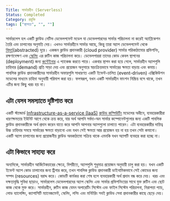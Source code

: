 ```yaml
---
Title: সার্ভারহীন (Serverless)
Status: Completed
Category: প্রযুক্তি
tags: ["স্থাপত্য", "", ""]
---
```


সার্ভারলেস হল একটি ক্লাউড নেটিভ ডেভেলপমেন্ট মডেল যা ডেভেলপারদের সার্ভার পরিচালনা না করেই অ্যাপ্লিকেশন তৈরি এবং চালানোর অনুমতি দেয়। এখনও সার্ভারহীনে সার্ভার আছে, কিন্তু তারা অ্যাপ ডেভেলপমেন্ট থেকে [বিমূর্ত](/bn/abstraction/)(abstracted) দূরে। একজন ক্লাউড প্রদানকারী (cloud provider) সার্ভার পরিকাঠামোর প্রভিশনিং, রক্ষণাবেক্ষণ এবং [স্কেলিং](/bn/scalability/) এর রুটিন কাজ পরিচালনা করে। ডেভেলপাররা তাদের কোড কেবল স্থাপনের (deployment) জন্য [কন্টেইনার](/bn/container/) এ প্যাকেজ করতে পারে। একবার স্থাপন করা হয়ে গেলে, সার্ভারহীন অ্যাপগুলি চাহিদার (demand) প্রতি সাড়া দেয় এবং প্রয়োজন অনুসারে স্বয়ংক্রিয়ভাবে সার্ভারের ক্ষমতা বাড়ায় এবং কমায়। পাবলিক ক্লাউড প্রদানকারীদের সার্ভারহীন অফারগুলি সাধারণত একটি ইভেন্ট-চালিত (event-driven) এক্সিকিউশন মডেলের মাধ্যমে চাহিদা অনুযায়ী পরিমাপ করা হয়। ফলস্বরূপ, যখন একটি সার্ভারহীন ফাংশন নিষ্ক্রিয় বসে থাকে, তখন এটির জন্য কিছু খরচ হয় না।

## এটা যেসব সমস্যাতে দৃষ্টিপাত করে
একটি স্ট্যান্ডার্ড [Infrastructure-as-a-service (IaaS)](/bn/infrastructure-as-a-service/) [ক্লাউড কম্পিউটিং](/bn/cloud-computing/) মডেলের অধীনে,
ব্যবহারকারীরা ধারণক্ষমতার ইউনিট আগে থেকে ক্রয় করে, যার অর্থ আপনি সর্বদা-অন সার্ভার কম্পোনেন্টগুলোর জন্য একটি পাবলিক ক্লাউড প্রদানকারীকে অর্থ প্রদান করেন যাতে করে আপনি আপনার অ্যাপগুলো চালাতে পারেন। এটা ব্যবহারকারীর দায়িত্ব উচ্চ চাহিদার সময়ে সার্ভারের ক্ষমতা বাড়ানো এবং যখন সেই ক্ষমতা আর প্রয়োজন হয় না হয় তখন সেটা কমানো। একটি অ্যাপ চালানোর জন্য প্রয়োজনীয় ক্লাউড অবকাঠামো সক্রিয় থাকে এমনকি যখন অ্যাপটি ব্যবহার করা হচ্ছে না।

## এটা কিভাবে সাহায্য করে

অন্যদিকে, সার্ভারহীন আর্কিটেকচারের ক্ষেত্রে, বিপরীতে, অ্যাপগুলি শুধুমাত্র প্রয়োজন অনুযায়ী চালু করা হয়। যখন একটি ইভেন্ট অ্যাপ কোড চালানোর জন্য ট্রিগার করে, তখন পাবলিক ক্লাউড প্রদানকারী ডাইনামিকভাবে সেই কোডের জন্য সম্পদ (resources) বরাদ্দ করে। কোডটি কার্যকর করা শেষ হলে ব্যবহারকারী অর্থ প্রদান বন্ধ করে দেয়। খরচ এবং দক্ষতাবৃদ্ধি সুবিধা ছাড়াও, সার্ভারলেস ডেভেলপারদের অ্যাপ স্কেলিং এবং সার্ভার প্রভিশনিংয়ের সাথে যুক্ত রুটিন এবং ছোট কাজ থেকে মুক্ত করে। সার্ভারহীন, রুটিন কাজ যেমন অপারেটিং সিস্টেম এবং ফাইল সিস্টেম পরিচালনা, নিরাপত্তা প্যাচ, লোড ব্যালেন্সিং, ক্যাপাসিটি ম্যানেজমেন্ট, স্কেলিং, লগিং এবং মনিটরিং সবই ক্লাউড সেবা প্রদানকারীর কাছে ছেড়ে দেয়।
